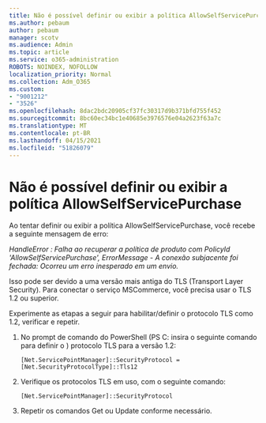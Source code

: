 ```yaml
---
title: Não é possível definir ou exibir a política AllowSelfServicePurchase
ms.author: pebaum
author: pebaum
manager: scotv
ms.audience: Admin
ms.topic: article
ms.service: o365-administration
ROBOTS: NOINDEX, NOFOLLOW
localization_priority: Normal
ms.collection: Adm_O365
ms.custom:
- "9001212"
- "3526"
ms.openlocfilehash: 8dac2bdc20905cf37fc30317d9b371bfd755f452
ms.sourcegitcommit: 8bc60ec34bc1e40685e3976576e04a2623f63a7c
ms.translationtype: MT
ms.contentlocale: pt-BR
ms.lasthandoff: 04/15/2021
ms.locfileid: "51826079"
---
```

# <a name="unable-to-set-or-view-the-allowselfservicepurchase-policy"></a>Não é possível definir ou exibir a política AllowSelfServicePurchase

Ao tentar definir ou exibir a política AllowSelfServicePurchase, você recebe a seguinte mensagem de erro:

*HandleError : Falha ao recuperar a política de produto com PolicyId 'AllowSelfServicePurchase', ErrorMessage - A conexão subjacente foi fechada: Ocorreu um erro inesperado em um envio.*

Isso pode ser devido a uma versão mais antiga do TLS (Transport Layer Security). Para conectar o serviço MSCommerce, você precisa usar o TLS 1.2 ou superior.  

Experimente as etapas a seguir para habilitar/definir o protocolo TLS como 1.2, verificar e repetir.
 1. No prompt de comando do PowerShell (PS C: insira o seguinte comando para definir o \) protocolo TLS para a versão 1.2:

    `[Net.ServicePointManager]::SecurityProtocol = [Net.SecurityProtocolType]::Tls12`

2. Verifique os protocolos TLS em uso, com o seguinte comando:

    `[Net.ServicePointManager]::SecurityProtocol` 

3. Repetir os comandos Get ou Update conforme necessário.

